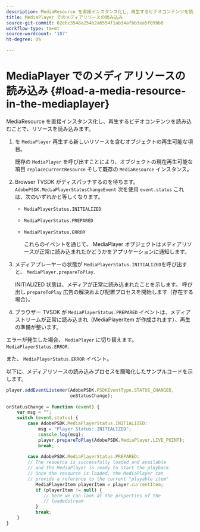 ```yaml
---
description: MediaResource を直接インスタンス化し、再生するビデオコンテンツを読み込むことで、リソースを読み込みます。
title: MediaPlayer でのメディアリソースの読み込み
source-git-commit: 02ebc3548a254b2a6554f1ab34afbb3ea5f09bb8
workflow-type: tm+mt
source-wordcount: '187'
ht-degree: 0%

---
```


# MediaPlayer でのメディアリソースの読み込み {#load-a-media-resource-in-the-mediaplayer}

MediaResource を直接インスタンス化し、再生するビデオコンテンツを読み込むことで、リソースを読み込みます。

1. を `MediaPlayer` 再生する新しいリソースを含むオブジェクトの再生可能な項目。

   既存の `MediaPlayer` を呼び出すことにより、オブジェクトの現在再生可能な項目 `replaceCurrentResource` そして既存の `MediaResource` インスタンス。

1. Browser TVSDK がディスパッチするのを待ちます。 `AdobePSDK.MediaPlayerStatusChangeEvent` 次を使用 `event.status` これは、次のいずれかと等しくなります。

   * `MediaPlayerStatus.INITIALIZED`
   * `MediaPlayerStatus.PREPARED`
   * `MediaPlayerStatus.ERROR`

     これらのイベントを通じて、 MediaPlayer オブジェクトはメディアリソースが正常に読み込まれたかどうかをアプリケーションに通知します。

1. メディアプレーヤーの状態が `MediaPlayerStatus.INITIALIZED`を呼び出すと、 `MediaPlayer.prepareToPlay`.

   INITIALIZED 状態は、メディアが正常に読み込まれたことを示します。 呼び出し `prepareToPlay` 広告の解決および配置プロセスを開始します（存在する場合）。
1. ブラウザー TVSDK が `MediaPlayerStatus.PREPARED` イベントは、メディアストリームが正常に読み込まれ（MediaPlayerItem が作成されます）、再生の準備が整います。

エラーが発生した場合、 `MediaPlayer` に切り替えます。 `MediaPlayerStatus.ERROR`.

また、 `MediaPlayerStatus.ERROR` イベント。

><!--<a id="example_3774607C6F08473282CF0CB7F3D82373"></a>-->

以下に、メディアリソースの読み込みプロセスを簡略化したサンプルコードを示します。

```js
player.addEventListener(AdobePSDK.PSDKEventType.STATUS_CHANGED,  
                        onStatusChange); 
 
onStatusChange = function (event) { 
    var msg = ""; 
    switch (event.status) { 
        case AdobePSDK.MediaPlayerStatus.INITIALIZED: 
            msg = "Player Status: INITIALIZED"; 
            console.log(msg); 
            player.prepareToPlay(AdobePSDK.MediaPlayer.LIVE_POINT); 
            break; 
 
        case AdobePSDK.MediaPlayerStatus.PREPARED: 
        // The resource is successfully loaded and available 
        // and the MediaPlayer is ready to start the playback. 
        // Once the resource is loaded, the MediaPlayer can 
        // provide a reference to the current "playable item" 
           MediaPlayerItem playerItem = player.currentItem; 
           if (playerItem != null) {  
              // here we can look at the properties of the  
              // loadedstream 
           } 
           break; 
    } 
}
```
